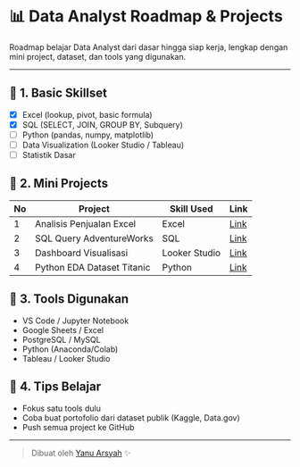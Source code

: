# 📊 Data Analyst Roadmap & Projects

Roadmap belajar Data Analyst dari dasar hingga siap kerja, lengkap dengan mini project, dataset, dan tools yang digunakan.

---

## 🔰 1. Basic Skillset
- [x] Excel (lookup, pivot, basic formula)
- [x] SQL (SELECT, JOIN, GROUP BY, Subquery)
- [ ] Python (pandas, numpy, matplotlib)
- [ ] Data Visualization (Looker Studio / Tableau)
- [ ] Statistik Dasar

## 🧪 2. Mini Projects
| No | Project | Skill Used | Link |
|----|---------|------------|------|
| 1 | Analisis Penjualan Excel | Excel | [Link](#) |
| 2 | SQL Query AdventureWorks | SQL | [Link](#) |
| 3 | Dashboard Visualisasi | Looker Studio | [Link](#) |
| 4 | Python EDA Dataset Titanic | Python | [Link](#) |

## 🔧 3. Tools Digunakan
- VS Code / Jupyter Notebook
- Google Sheets / Excel
- PostgreSQL / MySQL
- Python (Anaconda/Colab)
- Tableau / Looker Studio

## 🧠 4. Tips Belajar
- Fokus satu tools dulu
- Coba buat portofolio dari dataset publik (Kaggle, Data.gov)
- Push semua project ke GitHub

---

> Dibuat oleh [Yanu Arsyah](https://github.com/YanuArsyah) ✨
